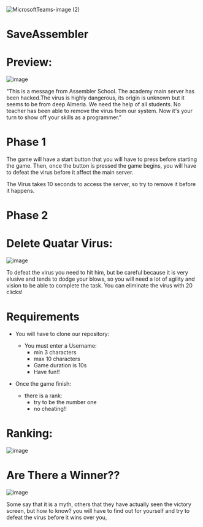 ![MicrosoftTeams-image (2)](https://user-images.githubusercontent.com/81560312/165538587-dce47cce-565b-450b-8533-67e397bd7a37.png)

# SaveAssembler

# Preview:
![image](https://user-images.githubusercontent.com/81560312/165539968-dbd9d308-efe2-4f45-96f3-22f0403438c8.png)

"This is a message from Assembler School. The academy main server has been hacked.The virus is highly dangerous, its origin is unknown but it seems to be from deep Almeria. We need the help of all students. No teacher has been able to remove the virus from our system. Now it's your turn to show off your skills as a programmer."

# Phase 1
The game will have a start button that you will have to press before starting the game. Then, once the button is pressed the game begins, you will have to defeat the virus before it affect the main server.

The Virus takes 10 seconds to access the server, so try to remove it before it happens.

# Phase 2
# Delete Quatar Virus:
![image](https://user-images.githubusercontent.com/81560312/165540256-51712939-f7c1-45cc-b6f9-d33470b1afca.png)

To defeat the virus you need to hit him, but be careful because it is very elusive and tends to dodge your blows, so you will need a lot of agility and vision to be able to complete the task. You can eliminate the virus with 20 clicks! 

# Requirements

 - You will have to clone our repository:
    - You must enter a Username:
      - min 3 characters
      - max 10 characters
      - Game duration is 10s
      - Have fun!!

- Once the game finish:
    - there is a rank:
      - try to be the number one
      - no cheating!!


# Ranking:
![image](https://user-images.githubusercontent.com/81560312/165540041-eef7daf9-a06e-48ea-b464-8494f0018fc3.png)

# Are There a Winner?? 
![image](https://user-images.githubusercontent.com/81560312/165540757-e9a35bce-aa83-4e28-a7ad-471f54ffc8e2.png)

Some say that it is a myth, others that they have actually seen the victory screen, but how to know? you will have to find out for yourself and try to defeat the virus before it wins over you,

